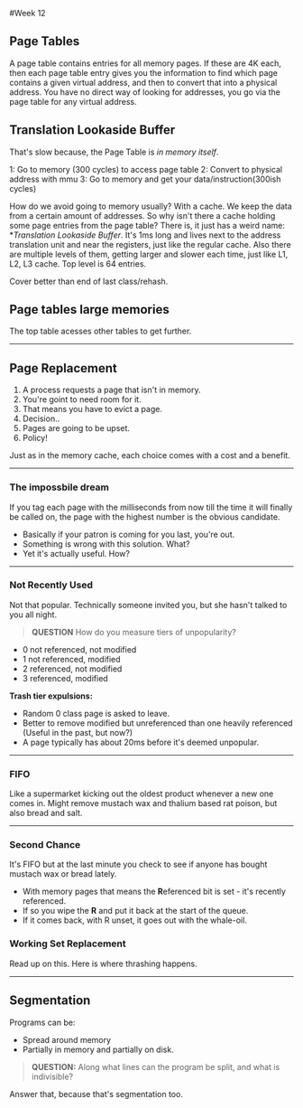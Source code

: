 #Week 12

## Page Tables
A page table contains entries for all memory pages. If these are 4K each, then each page table entry gives you the information to find which page contains a given virtual address, and then to convert that into a physical address. You have no direct way of looking for addresses, you go via the page table for any virtual address.

## Translation Lookaside Buffer

That's slow because, the Page Table is _in memory itself_.

1: Go to memory (300 cycles) to access page table
2: Convert to physical address with mmu
3: Go to memory and get your data/instruction(300ish cycles)

How do we avoid going to memory usually? With a cache. We keep the data from a certain amount of addresses. So why isn't there a cache holding some page entries from the page table? There is, it just has a weird name: **Translation Lookaside Buffer*. It's 1ms long and lives next to the address translation unit and near the registers, just like the regular cache. Also there are multiple levels of them, getting larger and slower each time, just like L1, L2, L3 cache.
Top level is 64 entries.

Cover better than end of last class/rehash.

## Page tables large memories

The top table acesses other tables to get further.
___

## Page Replacement

1. A process requests a page that isn't in memory.
2. You're goint to need room for it. 
3. That means you have to evict a page.
4. Decision..
5. Pages are going to be upset.
6. Policy!
   
Just as in the memory cache, each  choice comes with a cost and a benefit. 

___

### The impossbile dream
If you tag each page with the milliseconds from now till the time it will finally be called on, the page with the highest number is the obvious candidate.
 * Basically if your patron is coming for you last, you're out.
 * Something is wrong with this solution. What?
 * Yet it's actually useful. How?

___

### Not Recently Used

Not that popular. Technically someone invited you, but she hasn't talked to you all night. 

> **QUESTION**
> How do you measure tiers of unpopularity?

  - 0 not referenced, not modified
  - 1 not referenced, modified 
  - 2 referenced, not modified
  - 3 referenced, modified

**Trash tier expulsions:** 
* Random 0 class page is asked to leave.
* Better to remove modified but unreferenced than one heavily referenced (Useful in the past, but now?) 
* A page typically has about 20ms before it's deemed unpopular.

___

### FIFO

Like a supermarket kicking out the oldest product whenever a new one comes in. Might remove mustach wax and thalium based rat poison, but also bread and salt.

___

### Second Chance

It's FIFO but at the last minute you check to see if anyone has bought mustach wax or bread lately. 

* With memory pages that means the **R**eferenced bit is set - it's recently referenced. 
* If so you wipe the **R** and put it back at the start of the queue.
* If it comes back, with R unset, it goes out with the whale-oil.


### Working Set Replacement

Read up on this.
Here is where thrashing happens.

___

## Segmentation
Programs can be:
* Spread around memory
* Partially in memory and partially on disk.

> **QUESTION:**
> Along what lines can the program be split, and what is indivisible?

Answer that, because that's segmentation too.